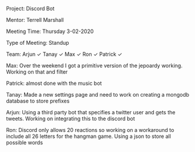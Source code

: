 Project: Discord Bot

Mentor: Terrell Marshall

Meeting Time: Thursday 3-02-2020

Type of Meeting: Standup

Team: Arjun ✓ Tanay ✓ Max ✓ Ron ✓ Patrick ✓

Max: Over the weekend I got a primitive version of the jepoardy working. Working on that and filter

Patrick: almost done with the music bot

Tanay: Made a new settings page and need to work on creating a mongodb database to store prefixes

Arjun: Using a third party bot that specifies a twitter user and gets the tweets. Working on integrating this to the discord bot

Ron: Discord only allows 20 reactions so working on a workaround to include all 26 letters for the hangman game. Using a json to store all possible words
